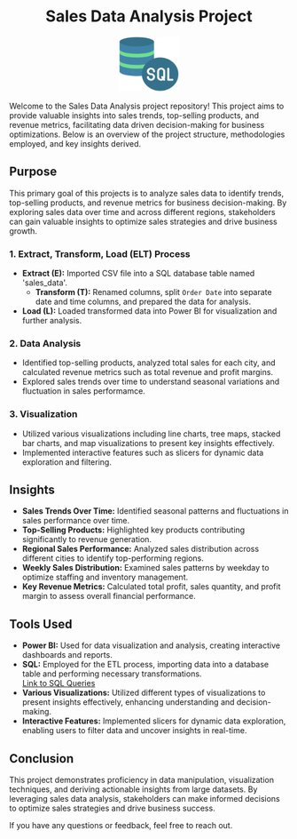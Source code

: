 <H1 align="center"> Sales Data Analysis Project </H1>
<div align="center">
  <img
src="https://github.com/Kabirr2002/Sales_Analysis-SQL/blob/main/sql_logo.png"
alt="SQL Logo" width="110" height="100">
</div>

Welcome to the Sales Data Analysis project repository! This project aims to provide valuable insights into sales trends, top-selling products, and revenue metrics, facilitating data driven decision-making for business optimizations. Below is an overview of the project structure, methodologies employed, and key insights derived.

## Purpose
This primary goal of this projects is to analyze sales data to identify trends, top-selling products, and revenue metrics for business decision-making. By exploring sales data over time and across different regions, stakeholders can gain valuable insights to optimize sales strategies and drive business growth.

### 1. Extract, Transform, Load (ELT) Process
- **Extract (E):** Imported CSV file into a SQL database table named
  'sales_data'.
  - **Transform (T):** Renamed columns, split `Order Date` into separate date and time columns, and prepared the data for analysis.
- **Load (L):** Loaded transformed data into Power BI for visualization and further analysis.

### 2. Data Analysis
  - Identified top-selling products, analyzed total sales for each city, and calculated revenue metrics such as total revenue and profit margins.
  - Explored sales trends over time to understand seasonal variations and fluctuation in sales performamce.
 
### 3. Visualization
- Utilized various visualizations including line charts, tree maps, stacked bar charts, and map visualizations to present key insights effectively.
- Implemented interactive features such as slicers for dynamic data exploration and filtering.
  
## Insights
- **Sales Trends Over Time:** Identified seasonal patterns and fluctuations in sales performance over time.
- **Top-Selling Products:** Highlighted key products contributing significantly to revenue generation.
- **Regional Sales Performance:** Analyzed sales distribution across different cities to identify top-performing regions.
- **Weekly Sales Distribution:** Examined sales patterns by weekday to optimize staffing and inventory management.
- **Key Revenue Metrics:** Calculated total profit, sales quantity, and profit margin to assess overall financial performance.

## Tools Used
- **Power BI:** Used for data visualization and analysis, creating interactive dashboards and reports. <br>
- **SQL:** Employed for the ETL process, importing data into a database table and performing necessary transformations.<br>
  [Link to SQL Queries]([https://github.com/Kabir2002/Sales_Analysis/blob/main/SalesSQLQueries.sql](https://github.com/Kabirr2002/Sales_Analysis-SQL/blob/main/SalesSQLQueries.sql))
- **Various Visualizations:** Utilized different types of visualizations to present insights effectively, enhancing understanding and decision-making.
- **Interactive Features:** Implemented slicers for dynamic data exploration, enabling users to filter data and uncover insights in real-time.

## Conclusion
This project demonstrates proficiency in data manipulation, visualization techniques, and deriving actionable insights from large datasets. By leveraging sales data analysis, stakeholders can make informed decisions to optimize sales strategies and drive business success.

If you have any questions or feedback, feel free to reach out.
